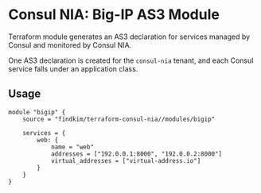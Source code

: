 # Consul NIA: Big-IP AS3 Module

Terraform module generates an AS3 declaration for services managed by Consul
and monitored by Consul NIA.

One AS3 declaration is created for the `consul-nia` tenant, and each Consul
service falls under an application class.

## Usage

```hcl
module "bigip" {
	source = "findkim/terraform-consul-nia//modules/bigip"

	services = {
		web: {
			name = "web"
			addresses = ["192.0.0.1:8000", "192.0.0.2:8000"]
			virtual_addresses = ["virtual-address.io"]
		}
	}
}
```
